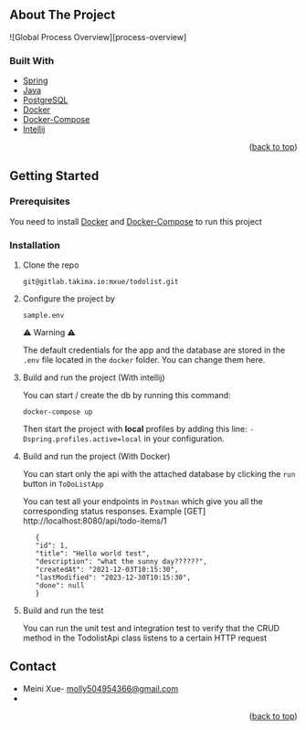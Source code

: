 ## About The Project

![Global Process Overview][process-overview]


### Built With

* [Spring](https://spring.io)
* [Java](https://www.oracle.com/java/technologies/javase/jdk19-archive-downloads.html)
* [PostgreSQL](https://www.postgresql.org/)
* [Docker](https://www.docker.com/)
* [Docker-Compose](https://docs.docker.com/compose/)
* [Intellij](https://www.jetbrains.com)

<p align="right">(<a href="#top">back to top</a>)</p>


<!-- GETTING STARTED -->

## Getting Started

### Prerequisites

You need to install [Docker](https://www.docker.com/) and [Docker-Compose](https://docs.docker.com/compose/) to run this
project

### Installation

1. Clone the repo
   ```shell
   git@gitlab.takima.io:mxue/todolist.git
   ```
2. Configure the project by 
   ```shell
   sample.env
   ```
   ⚠ Warning ⚠

   The default credentials for the app and the database are stored in the `.env` file located in the `docker` folder.
   You can change them here.


3. Build and run the project (With intellij)

   You can start / create the db by running this command:
   ```shell
   docker-compose up 
   ```

   Then start the project with **local** profiles by adding this line: `-Dspring.profiles.active=local` in your
   configuration.


4. Build and run the project (With Docker)

   You can start only the api with the attached database by clicking the `run` button in 
   `ToDoListApp`

   You can test all your endpoints in `Postman` which give you all the corresponding status responses.
   Example [GET] http://localhost:8080/api/todo-items/1

   ```
      {
      "id": 1,
      "title": "Hello world test",
      "description": "what the sunny day??????",
      "createdAt": "2021-12-03T10:15:30",
      "lastModified": "2023-12-30T10:15:30",
      "done": null
      }
   ```

5. Build and run the test

   You can run the unit test and integration test to verify that the 
   CRUD method in the TodolistApi class listens to a certain HTTP request 

## Contact

- Meini Xue- [molly504954366@gmail.com](mailto:molly504954366@gmail.com)
- 

<p align="right">(<a href="#top">back to top</a>)</p>


